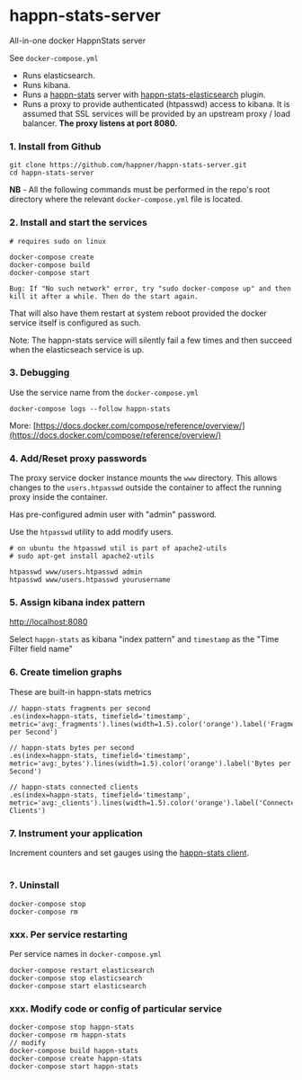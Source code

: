 # happn-stats-server

All-in-one docker HappnStats server

See `docker-compose.yml`

* Runs elasticsearch.
* Runs kibana.
* Runs a [happn-stats](https://github.com/happner/happn-stats) server with [happn-stats-elasticsearch](https://github.com/happner/happn-stats-elasticsearch) plugin.
* Runs a proxy to provide authenticated (htpasswd) access to kibana. It is assumed that SSL services will be provided by an upstream proxy / load balancer. **The proxy listens at port 8080.**



### 1. Install from Github

```
git clone https://github.com/happner/happn-stats-server.git
cd happn-stats-server
```

**NB** - All the following commands must be performed in the repo's root directory where the relevant `docker-compose.yml` file is located.



### 2. Install and start the services

```
# requires sudo on linux

docker-compose create
docker-compose build
docker-compose start

Bug: If "No such network" error, try "sudo docker-compose up" and then kill it after a while. Then do the start again.
```

That will also have them restart at system reboot provided the docker service itself is configured as such.

Note: The happn-stats service will silently fail a few times and then succeed when the elasticseach service is up.

### 3. Debugging

Use the service name from the `docker-compose.yml`

```
docker-compose logs --follow happn-stats
```

More: [https://docs.docker.com/compose/reference/overview/](https://docs.docker.com/compose/reference/overview/)



### 4. Add/Reset proxy passwords

The proxy service docker instance mounts the `www` directory. This allows changes to the `users.htpasswd` outside the container to affect the running proxy inside the container.

Has pre-configured admin user with "admin" password.

Use the `htpasswd` utility to add modify users.

```
# on ubuntu the htpasswd util is part of apache2-utils
# sudo apt-get install apache2-utils

htpasswd www/users.htpasswd admin
htpasswd www/users.htpasswd yourusername
```



### 5. Assign kibana index pattern

[http://localhost:8080](http://localhost:8080)

Select `happn-stats` as kibana "index pattern" and `timestamp` as the "Time Filter field name"



### 6. Create timelion graphs

These are built-in happn-stats metrics

```
// happn-stats fragments per second
.es(index=happn-stats, timefield='timestamp', metric='avg:_fragments').lines(width=1.5).color('orange').label('Fragments per Second')

// happn-stats bytes per second
.es(index=happn-stats, timefield='timestamp', metric='avg:_bytes').lines(width=1.5).color('orange').label('Bytes per Second')

// happn-stats connected clients
.es(index=happn-stats, timefield='timestamp', metric='avg:_clients').lines(width=1.5).color('orange').label('Connected Clients')
```



### 7. Instrument your application

Increment counters and set gauges using the [happn-stats client](https://github.com/happner/happn-stats#example1).

#  

### ?. Uninstall

```
docker-compose stop
docker-compose rm
```

### xxx. Per service restarting

Per service names in `docker-compose.yml`

```
docker-compose restart elasticsearch
docker-compose stop elasticsearch
docker-compose start elasticsearch
```

### xxx. Modify code or config of particular service

```
docker-compose stop happn-stats
docker-compose rm happn-stats
// modify
docker-compose build happn-stats
docker-compose create happn-stats
docker-compose start happn-stats
```

